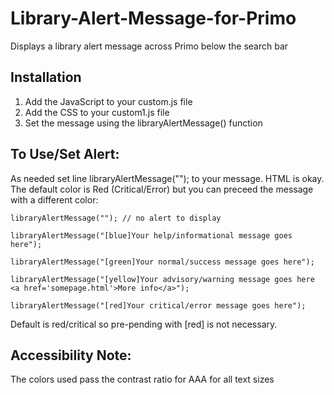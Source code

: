 # Library-Alert-Message-for-Primo

Displays a library alert message across Primo below the search bar

## Installation

1. Add the JavaScript to your custom.js file
2. Add the CSS to your custom1.js file
3. Set the message using the libraryAlertMessage() function

## To Use/Set Alert:

As needed set line libraryAlertMessage(""); to your message. HTML is okay. The default color is Red (Critical/Error) but you can preceed the message with a different color:

    libraryAlertMessage(""); // no alert to display

    libraryAlertMessage("[blue]Your help/informational message goes here");
    
    libraryAlertMessage("[green]Your normal/success message goes here");
    
    libraryAlertMessage("[yellow]Your advisory/warning message goes here <a href='somepage.html'>More info</a>");
    
    libraryAlertMessage("[red]Your critical/error message goes here");
	
Default is red/critical so pre-pending with \[red\] is not necessary.

## Accessibility Note:

The colors used pass the contrast ratio for AAA for all text sizes
